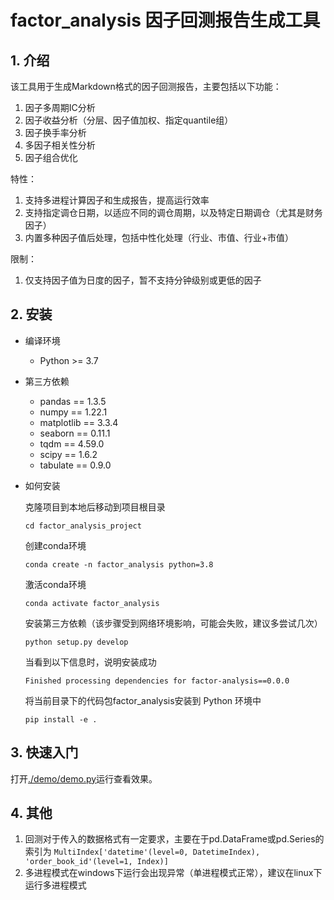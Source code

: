# factor_analysis 因子回测报告生成工具

## 1. 介绍
该工具用于生成Markdown格式的因子回测报告，主要包括以下功能：
1. 因子多周期IC分析
2. 因子收益分析（分层、因子值加权、指定quantile组）
3. 因子换手率分析
4. 多因子相关性分析
5. 因子组合优化

特性：
1. 支持多进程计算因子和生成报告，提高运行效率
2. 支持指定调仓日期，以适应不同的调仓周期，以及特定日期调仓（尤其是财务因子）
3. 内置多种因子值后处理，包括中性化处理（行业、市值、行业+市值）

限制：
1. 仅支持因子值为日度的因子，暂不支持分钟级别或更低的因子


## 2. 安装
- 编译环境
    - Python >= 3.7

- 第三方依赖
    - pandas == 1.3.5
    - numpy == 1.22.1
    - matplotlib == 3.3.4
    - seaborn == 0.11.1
    - tqdm == 4.59.0
    - scipy == 1.6.2
    - tabulate == 0.9.0

- 如何安装

    克隆项目到本地后移动到项目根目录
    ```shell
    cd factor_analysis_project
    ```
    创建conda环境
    ```shell
    conda create -n factor_analysis python=3.8
    ```
    激活conda环境
    ```shell
    conda activate factor_analysis
    ```
    安装第三方依赖（该步骤受到网络环境影响，可能会失败，建议多尝试几次）
    ```shell
    python setup.py develop
    ```
    当看到以下信息时，说明安装成功
    ```shell
    Finished processing dependencies for factor-analysis==0.0.0
    ```
    将当前目录下的代码包factor_analysis安装到 Python 环境中
    ```shell
    pip install -e .
    ```

## 3. 快速入门

打开[./demo/demo.py](./demo/demo.py)运行查看效果。

## 4. 其他

1. 回测对于传入的数据格式有一定要求，主要在于pd.DataFrame或pd.Series的索引为
```MultiIndex['datetime'(level=0, DatetimeIndex), 'order_book_id'(level=1, Index)]```
2. 多进程模式在windows下运行会出现异常（单进程模式正常），建议在linux下运行多进程模式


